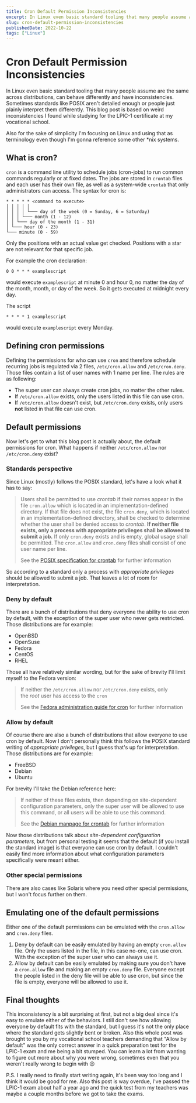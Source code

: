 ```yaml
---
title: Cron Default Permission Inconsistencies
excerpt: In Linux even basic standard tooling that many people assume are the same across distributions, can behave differently and have inconsistencies.
slug: cron-default-permission-inconsistencies
publishedDate: 2022-10-22
tags: ["Linux"]
---
```


# Cron Default Permission Inconsistencies

In Linux even basic standard tooling that many people assume are the same across distributions, can behave differently and have inconsistencies. Sometimes standards like POSIX aren't detailed enough or people just plainly interpret them differently. This blog post is based on weird inconsistencies I found while studying for the LPIC-1 certificate at my vocational school.

Also for the sake of simplicity I'm focusing on Linux and using that as terminology even though I'm gonna reference some other \*nix systems.

## What is cron?

`cron` is a command line utility to schedule jobs (cron-jobs) to run common commands regularly or at fixed dates. The jobs are stored in `crontab` files and each user has their own file, as well as a system-wide `crontab` that only administrators can access. The syntax for cron is:

```cron title="cron"
* * * * * <command to execute>
│ │ │ │ │
│ │ │ │ └─── day of the week (0 = Sunday, 6 = Saturday)
│ │ │ └─── month (1 - 12)
│ │ └─── day of the month (1 - 31)
│ └─── hour (0 - 23)
└─── minute (0 - 59)
```

Only the positions with an actual value get checked. Positions with a star are not relevant for that specific job.

For example the cron declaration:

```cron title="cron"
0 0 * * * examplescript
```

would execute `examplescript` at minute 0 and hour 0, no matter the day of the month, month, or day of the week. So it gets executed at midnight every day.

The script

```cron title="cron"
* * * * 1 examplescript
```

would execute `examplescript` every Monday.

## Defining cron permissions

Defining the permissions for who can use `cron` and therefore schedule recurring jobs is regulated via 2 files, `/etc/cron.allow` and `/etc/cron.deny`. Those files contain a list of user names with 1 name per line. The rules are as following:

- The super user can always create cron jobs, no matter the other rules.
- If `/etc/cron.allow` exists, only the users listed in this file can use cron.
- If `/etc/cron.allow` doesn't exist, but `/etc/cron.deny` exists, only users **not** listed in that file can use cron.

## Default permissions

Now let's get to what this blog post is actually about, the default permissions for cron. What happens if neither `/etc/cron.allow` nor `/etc/cron.deny` exist?

### Standards perspective

Since Linux (mostly) follows the POSIX standard, let's have a look what it has to say:

> Users shall be permitted to use *crontab* if their names appear in the file `cron.allow` which is located in an implementation-defined directory. If that file does not exist, the file `cron.deny`, which is located in an implementation-defined directory, shall be checked to determine whether the user shall be denied access to *crontab*. **If neither file exists, only a process with appropriate privileges shall be allowed to submit a job.** If only `cron.deny` exists and is empty, global usage shall be permitted. The `cron.allow` and `cron.deny` files shall consist of one user name per line.
>
>See the [POSIX specification for crontab](https://pubs.opengroup.org/onlinepubs/9699919799/utilities/crontab.html) for further information

So according to a standard only a process with *appropriate privileges* should be allowed to submit a job. That leaves a lot of room for interpretation.

### Deny by default

There are a bunch of distributions that deny everyone the ability to use cron by default, with the exception of the super user who never gets restricted. Those distributions are for example:

- OpenBSD
- OpenSuse
- Fedora
- CentOS
- RHEL

Those all have relatively similar wording, but for the sake of brevity I'll limit myself to the Fedora version:

> If neither the `/etc/cron.allow` nor `/etc/cron.deny` exists, only the *root* user has access to the `cron`
>
> See the [Fedora administration guide for cron](https://fedoraproject.org/wiki/Administration_Guide_Draft/Cron) for further information

### Allow by default

Of course there are also a bunch of distributions that allow everyone to use cron by default. Now I don't personally think this follows the POSIX standard writing of *appropriate privileges*, but I guess that's up for interpretation. Those distributions are for example:

- FreeBSD
- Debian
- Ubuntu

For brevity I'll take the Debian reference here:

> If neither of these files exists, then depending on site-dependent configuration parameters, only the super user will be allowed to use this command, or all users will be able to use this command.
>
> See the [Debian manpage for crontab](https://manpages.debian.org/buster/cron/crontab.1.en.html) for further information

Now those distributions talk about *site-dependent configuration parameters*, but from personal testing it seems that the default (if you install the standard image) is that everyone can use cron by default. I couldn't easily find more information about what configuration parameters specifically were meant either.

### Other special permissions

There are also cases like Solaris where you need other special permissions, but I won't focus further on them.

## Emulating one of the default permissions

Either one of the default permissions can be emulated with the `cron.allow` and `cron.deny` files.

1. Deny by default can be easily emulated by having an empty `cron.allow` file. Only the users listed in the file, in this case no-one, can use cron. With the exception of the super user who can always use it.
2. Allow by default can be easily emulated by making sure you don't have a `cron.allow` file and making an empty `cron.deny` file. Everyone except the people listed in the deny file will be able to use cron, but since the file is empty, everyone will be allowed to use it.

## Final thoughts

This inconsistency is a bit surprising at first, but not a big deal since it's easy to emulate either of the behaviors. I still don't see how allowing everyone by default fits with the standard, but I guess it's not the only place where the standard gets slightly bent or broken. Also this whole post was brought to you by my vocational school teachers demanding that "Allow by default" was the only correct answer in a quick preparation test for the LPIC-1 exam and me being a bit stumped. You can learn a lot from wanting to figure out more about why you were wrong, sometimes even that you weren't really wrong to begin with 😉

P.S. I really need to finally start writing again, it's been way too long and I think it would be good for me. Also this post is way overdue, I've passed the LPIC-1 exam about half a year ago and the quick test from my teachers was maybe a couple months before we got to take the exams.
